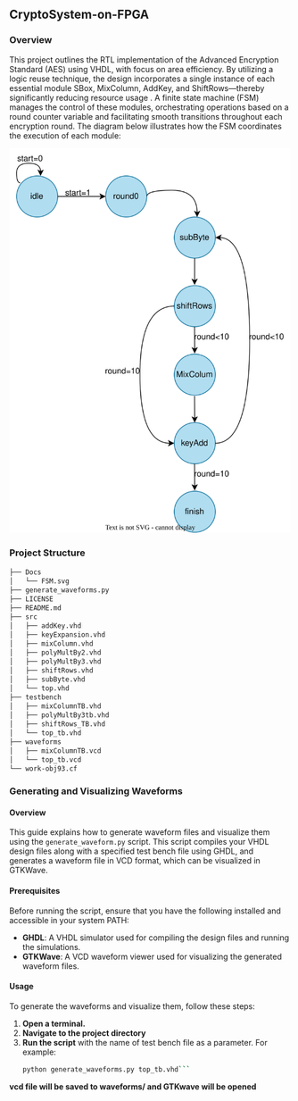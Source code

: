 ## CryptoSystem-on-FPGA

### Overview

This project outlines the RTL implementation of the Advanced Encryption Standard (AES) using VHDL, with focus on area efficiency. By utilizing a logic reuse technique, the design incorporates a single instance of each essential module SBox, MixColumn, AddKey, and ShiftRows—thereby significantly reducing resource usage . A finite state machine (FSM) manages the control of these modules, orchestrating operations based on a round counter variable and facilitating smooth transitions throughout each encryption round. The diagram below illustrates how the FSM coordinates the execution of each module: 

![SVG Image](./Docs/FSM.svg)
### Project Structure 
```plaintext
├── Docs
│   └── FSM.svg
├── generate_waveforms.py
├── LICENSE
├── README.md
├── src
│   ├── addKey.vhd
│   ├── keyExpansion.vhd
│   ├── mixColumn.vhd
│   ├── polyMultBy2.vhd
│   ├── polyMultBy3.vhd
│   ├── shiftRows.vhd
│   ├── subByte.vhd
│   └── top.vhd
├── testbench
│   ├── mixColumnTB.vhd
│   ├── polyMultBy3tb.vhd
│   ├── shiftRows_TB.vhd
│   └── top_tb.vhd
├── waveforms
│   ├── mixColumnTB.vcd
│   └── top_tb.vcd
└── work-obj93.cf
```
### Generating and Visualizing Waveforms

#### Overview

This guide explains how to generate waveform files and visualize them using the `generate_waveform.py` script. This script compiles your VHDL design files along with a specified test bench file using GHDL, and generates a waveform file in VCD format, which can be visualized in GTKWave.

#### Prerequisites

Before running the script, ensure that you have the following installed and accessible in your system PATH:

- **GHDL**: A VHDL simulator used for compiling the design files and running the simulations.
- **GTKWave**: A VCD waveform viewer used for visualizing the generated waveform files.
  
#### Usage

To generate the waveforms and visualize them, follow these steps:

1. **Open a terminal.**
2. **Navigate to the project directory**
3. **Run the script** with the name of test bench file as a parameter. For example:
   ```bash
   python generate_waveforms.py top_tb.vhd```
**vcd file will be saved to waveforms/ and GTKwave will be opened**


 

